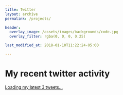 ```yaml
---
title: Twitter
layout: archive
permalink: /projects/

header:
  overlay_image: /assets/images/backgrounds/code.jpg
  overlay_filter: rgba(0, 0, 0, 0.25)

last_modified_at: 2018-01-10T11:22:24-05:00

---
```


# My recent twitter activity

<a class="twitter-timeline" href="https://twitter.com/thomaxarstens" data-tweet-limit="3">Loading my latest 3 tweets...</a> <script async src="https://platform.twitter.com/widgets.js" charset="utf-8"></script>
